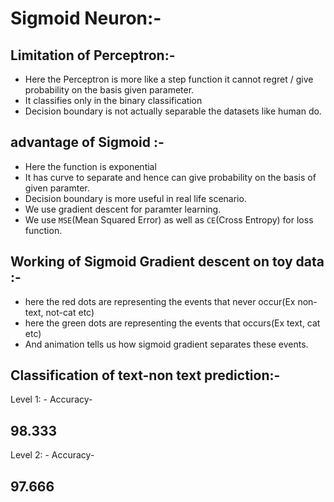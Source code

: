 # Sigmoid Neuron:-

## Limitation of Perceptron:- 

- Here the Perceptron is more like a step function it cannot regret / give probability on the basis given parameter.
- It classifies only in the binary classification
- Decision boundary is not actually separable the datasets like human do.

## advantage of Sigmoid :-

- Here the function is exponential
- It has curve to separate and hence can give probability on the basis of given paramter.
- Decision boundary is more useful in real life scenario.
- We use gradient descent for paramter learning.
- We use `MSE`(Mean Squared Error) as well as `CE`(Cross Entropy) for loss function.

## Working of Sigmoid Gradient descent on toy data :-

- here the red dots are representing the events that never occur(Ex non-text, not-cat etc) 
- here the green dots are representing the events that  occurs(Ex text, cat etc)
- And animation tells us how sigmoid gradient separates these events. 
## Classification of text-non text prediction:- 

Level 1: - Accuracy-<h2>98.333</h2>
Level 2: - Accuracy-<h2>97.666</h2>
